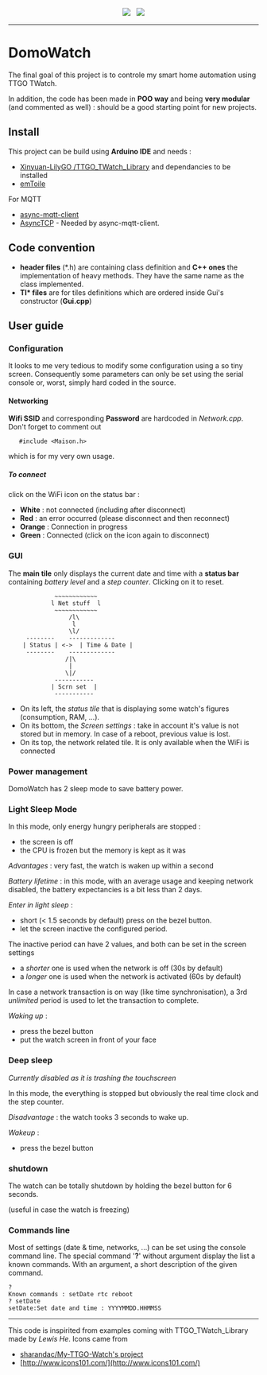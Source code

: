 <p align="center">
<img src="https://img.shields.io/github/last-commit/destroyedlolo/DomoWatch.svg?style=for-the-badge" />
&nbsp;
<img src="https://img.shields.io/github/license/destroyedlolo/DomoWatch.svg?style=for-the-badge" />
</p>
<hr/>

# DomoWatch

The final goal of this project is to controle my smart home automation using TTGO TWatch.

In addition, the code has been made in **POO way** and being **very modular** (and commented as well) : should be a good starting point for new projects.

## Install

This project can be build using **Arduino IDE** and needs :
- [Xinyuan-LilyGO /TTGO_TWatch_Library](https://github.com/Xinyuan-LilyGO/TTGO_TWatch_Library) and dependancies to be installed
- [emToile](https://github.com/destroyedlolo/emToile)

For MQTT

- [async-mqtt-client](https://github.com/marvinroger/async-mqtt-client)
- [AsyncTCP](https://github.com/me-no-dev/AsyncTCP) - Needed by async-mqtt-client.

## Code convention

  - **header files** (\*.h) are containing class definition and **C++ ones** the implementation of heavy methods. They have the same name as the class implemented.
  - **Tl\* files** are for tiles definitions which are ordered inside Gui's constructor (**Gui.cpp**)

## User guide

### Configuration

It looks to me very tedious to modify some configuration using a so tiny screen. Consequently some parameters can only be set using the serial console or, worst, simply hard coded in the source.

#### Networking

**Wifi SSID** and corresponding **Password** are hardcoded in *Network.cpp*.
Don't forget to comment out
```
   #include <Maison.h>
```
which is for my very own usage.

##### To connect
click on the WiFi icon on the status bar :
- **White** : not connected (including after disconnect)
- **Red** : an error occurred (please disconnect and then reconnect)
- **Orange** : Connection in progress
- **Green** : Connected (click on the icon again to disconnect)

### GUI

The **main tile** only displays the current date and time with a **status bar** containing *battery level* and a *step counter*. Clicking on it to reset.

```
			 ~~~~~~~~~~~~
			l Net stuff  l
			 ~~~~~~~~~~~~
			     /l\
			      l
			     \l/
	 --------	 -------------
	| Status | <->	| Time & Date |
	 -------- 	 -------------
			    /|\
			     |
			    \|/
			 -----------
			| Scrn set  |
			 -----------
```
  - On its left, the *status tile* that is displaying some watch's figures (consumption, RAM, ...).
  - On its bottom, the *Screen settings* : take in account it's value is not stored but in memory. In case of a reboot, previous value is lost.
  - On its top, the network related tile. It is only available when the WiFi is connected

### Power management

DomoWatch has 2 sleep mode to save battery power.

### Light Sleep Mode

In this mode, only energy hungry peripherals are stopped :
  - the screen is off
  - the CPU is frozen but the memory is kept as it was

*Advantages* : very fast, the watch is waken up within a second

*Battery lifetime* : in this mode, with an average usage and keeping network disabled, the battery expectancies is a bit less than 2 days.

*Enter in light sleep* : 
  - short (< 1.5 seconds by default) press on the bezel button.
  - let the screen inactive the configured period.
 
 The inactive period can have 2 values, and both can be set in the screen settings
  - a *shorter* one is used when the network is off (30s by default)
  - a *longer* one is used when the network is activated (60s by default)

In case a network transaction is on way (like time synchronisation), a 3rd *unlimited* period is used to let the transaction to complete.

*Waking up* :
  - press the bezel button
  - put the watch screen in front of your face
 
### Deep sleep

*Currently disabled as it is trashing the touchscreen*

In this mode, the everything is stopped but obviously the real time clock and the step counter.

*Disadvantage* : the watch tooks 3 seconds to wake up.

*Wakeup* :
  - press the bezel button

### shutdown

The watch can be totally shutdown by holding the bezel button for 6 seconds.

(useful in case the watch is freezing)

### Commands line

Most of settings (date & time, networks, ...) can be set using the console command line. The special command '**?**' without argument display the list a known commands. With an argument, a short description of the given command.

	?
	Known commands : setDate rtc reboot
	? setDate
	setDate:Set date and time : YYYYMMDD.HHMMSS

---

This code is inspirited from examples coming with TTGO_TWatch_Library made by *Lewis He*.
Icons came from 
* [sharandac/My-TTGO-Watch's project](https://github.com/sharandac/My-TTGO-Watch/)
* [http://www.icons101.com/](http://www.icons101.com/)
